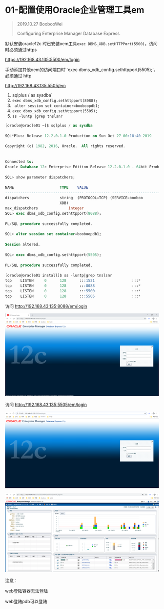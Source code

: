# 01-配置使用Oracle企业管理工具em

> 2019.10.27 BoobooWei
>
> Configuring Enterprise Manager Database Express

默认安装oracle12c 时已安装oem工具`exec DBMS_XDB.setHTTPPort(5500)`，访问时必须通过https

 https://192.168.43.135:5500/em/login 

手动添加其他oem的访问端口时``exec dbms_xdb_config.sethttpport(5505);`，必须通过 http

 http://192.168.43.135:5505/em 




1. sqlplus / as sysdba`
2. `exec dbms_xdb_config.sethttpport(8088);`
3. ` alter session set container=booboopdb1;`
4. `exec dbms_xdb_config.sethttpport(5505);`
5. `ss -luntp |grep tnslsnr`


```sql
[oracle@oracle01 ~]$ sqlplus / as sysdba

SQL*Plus: Release 12.2.0.1.0 Production on Sun Oct 27 00:18:40 2019

Copyright (c) 1982, 2016, Oracle.  All rights reserved.


Connected to:
Oracle Database 12c Enterprise Edition Release 12.2.0.1.0 - 64bit Production

SQL> show parameter dispatchers;

NAME				     TYPE	 VALUE
------------------------------------ ----------- ------------------------------
dispatchers			     string	 (PROTOCOL=TCP) (SERVICE=booboo
						 XDB)
max_dispatchers 		     integer
SQL> exec dbms_xdb_config.sethttpport(8088);

PL/SQL procedure successfully completed.

SQL> alter session set container=booboopdb1;

Session altered.

SQL> exec dbms_xdb_config.sethttpport(5505);

PL/SQL procedure successfully completed.

[oracle@oracle01 install]$ ss -luntp|grep tnslsnr
tcp    LISTEN     0      128      :::1521                 :::*                   users:(("tnslsnr",pid=5206,fd=8))
tcp    LISTEN     0      128      :::8088                 :::*                   users:(("tnslsnr",pid=5206,fd=16))
tcp    LISTEN     0      128      :::5500                 :::*                   users:(("tnslsnr",pid=5206,fd=15))
tcp    LISTEN     0      128      :::5505                 :::*                   users:(("tnslsnr",pid=5206,fd=18))

```

访问  http://192.168.43.135:8088/em/login 

![](pic/001.png)

访问 http://192.168.43.135:5505/em/login 

![](pic/002.png)

![](pic/003.png)

注意：

web登陆容器无法登陆

web登陆pdb可以登陆